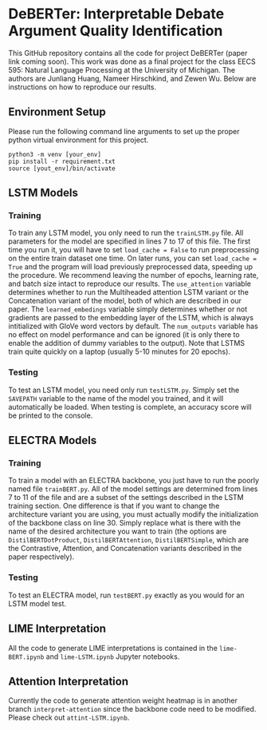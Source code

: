 # DeBERTer: Interpretable Debate Argument Quality Identification

This GitHub repository contains all the code for project DeBERTer (paper link coming soon). This work was done as a final project for the class EECS 595: Natural Language Processing at the University of Michigan. The authors are Junliang Huang, Nameer Hirschkind, and Zewen Wu. Below are instructions on how to reproduce our results.

## Environment Setup
Please run the following command line arguments to set up the proper python virtual environment for this project.
```
python3 -m venv [your_env]
pip install -r requirement.txt
source [yout_env]/bin/activate
```
## LSTM Models

### Training
To train any LSTM model, you only need to run the `trainLSTM.py` file. All parameters for the model are specified in lines 7 to 17 of this file. The first time you run it, you will have to set `load_cache = False` to run preprocessing on the entire train dataset one time. On later runs, you can set `load_cache = True` and the program will load previously preprocessed data, speeding up the procedure. We recommend leaving the number of epochs, learning rate, and batch size intact to reproduce our results. The `use_attention` variable determines whether to run the Multiheaded attention LSTM variant or the Concatenation variant of the model, both of which are described in our paper. The `learned_embedings` variable simply determines whether or not gradients are passed to the embedding layer of the LSTM, which is always intitialized with GloVe word vectors by default. The `num_outputs` variable has no effect on model performance and can be ignored (it is only there to enable the addition of dummy variables to the output). Note that LSTMS train quite quickly on a laptop (usually 5-10 minutes for 20 epochs).

### Testing
To test an LSTM model, you need only run `testLSTM.py`. Simply set the `SAVEPATH` variable to the name of the model you trained, and it will automatically be loaded. When testing is complete, an accuracy score will be printed to the console.

## ELECTRA Models

### Training
To train a model with an ELECTRA backbone, you just have to run the poorly named file `trainBERT.py`. All of the model settings are determined from lines 7 to 11 of the file and are a subset of the settings described in the LSTM training section. One difference is that if you want to change the architecture variant you are using, you must actually modify the initialization of the backbone class on line 30. Simply replace what is there with the name of the desired architecture you want to train (the options are `DistilBERTDotProduct`, `DistilBERTAttention`, `DistilBERTSimple`, which are the Contrastive, Attention, and Concatenation variants described in the paper respectively).

### Testing
To test an ELECTRA model, run `testBERT.py` exactly as you would for an LSTM model test.

## LIME Interpretation
All the code to generate LIME interpretations is contained in the `lime-BERT.ipynb` and `lime-LSTM.ipynb` Jupyter notebooks.

## Attention Interpretation
Currently the code to generate attention weight heatmap is in another branch `interpret-attention` since the backbone code need to be modified. Please check out `attint-LSTM.ipynb`.
